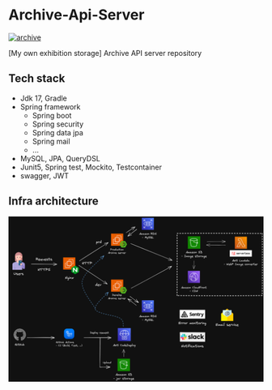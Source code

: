 # Archive-Api-Server

<a href="https://apps.apple.com/kr/app/archive/id1599941822"><img width="1391" alt="archive" src="https://user-images.githubusercontent.com/37873745/163657258-e86ea2c0-6fd1-433d-94e9-2953de038896.png"></a>

[My own exhibition storage] Archive API server repository

## Tech stack

- Jdk 17, Gradle
- Spring framework
    - Spring boot
    - Spring security
    - Spring data jpa
    - Spring mail
    - ...
- MySQL, JPA, QueryDSL
- Junit5, Spring test, Mockito, Testcontainer
- swagger, JWT

## Infra architecture

![architecture image](./assets/architecture.png)